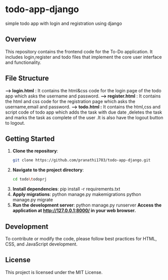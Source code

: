 # todo-app-django
simple todo app with login and registration using django
## Overview
This repository contains the frontend code for the To-Do application. It includes login,register and todo files that implement the core user interface and functionality.

## File Structure
  **--> login.html** : It contains the html&css code for the login page of the todo app which asks the username and password.
  **--> register.html** : It contains the html and css code for the registration page which asks the username,email and password.
  **--> todo.html :** It contains the html,css and script code of todo app which adds the task with due date ,deletes the task and marks the task as complete of the user .It is also have the logout button to logout.

## Getting Started
1. **Clone the repository**:
    ```sh
    git clone https://github.com/pranathi1703/todo-app-django.git
    ```
2. **Navigate to the project directory**:
    ```sh
    cd todo\todoprj
    ```
3. **Install dependencies**:
       pip install -r requirements.txt
4. **Apply migrations**:
        python manage.py makemigrations
        python manage.py migrate
5. **Run the development server**:
        python manage.py runserver
    **Access the application at http://127.0.0.1:8000/ in your web browser.**


## Development
To contribute or modify the code, please follow best practices for HTML, CSS, and JavaScript development.

## License
This project is licensed under the MIT License.
